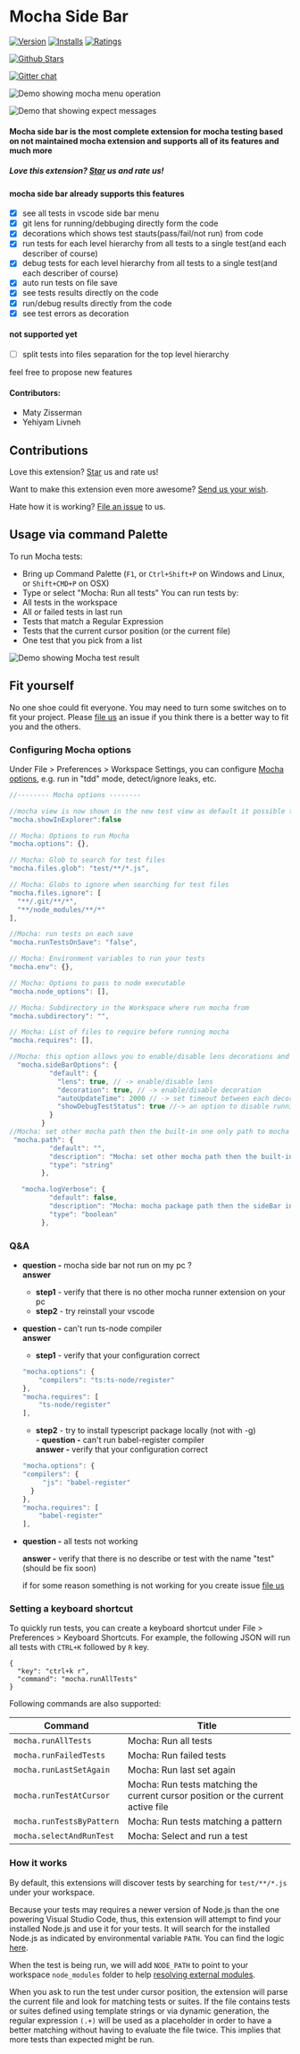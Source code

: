 # Mocha Side Bar 
[![Version](https://vsmarketplacebadge.apphb.com/version/maty.vscode-mocha-sidebar.svg)](https://marketplace.visualstudio.com/items?itemName=maty.vscode-mocha-sidebar)
[![Installs](https://vsmarketplacebadge.apphb.com/installs/maty.vscode-mocha-sidebar.svg)](https://marketplace.visualstudio.com/items?itemName=maty.vscode-mocha-sidebar)
[![Ratings](https://vsmarketplacebadge.apphb.com/rating/maty.vscode-mocha-sidebar.svg)](https://marketplace.visualstudio.com/items?itemName=maty.vscode-mocha-sidebar)

[![Github Stars](https://img.shields.io/github/stars/maty21/mocha-sidebar.svg?style=flat-sqaure&label=Stars)](https://github.com/maty21/mocha-sidebar)

[![Gitter chat](https://badges.gitter.im/gitterHQ/gitter.png)](https://gitter.im/mocha-sidebar/Questions)


![Demo showing mocha menu operation](https://raw.githubusercontent.com/maty21/mocha-sidebar/master/tutorial.gif)

![Demo that showing expect messages](https://raw.githubusercontent.com/maty21/mocha-sidebar/master/images/intro/expect_error.gif)

#### Mocha side bar is the most complete extension for mocha testing based on not maintained mocha extension and supports all of its features and much more

##### Love this extension? [Star](https://github.com/maty21/mocha-sidebar/stargazers) us and rate us!

#### mocha side bar already supports this features
* [x] see all tests in vscode side bar menu
* [x] git lens for running/debbuging directly form the code
* [x] decorations which shows test stauts(pass/fail/not run) from code
* [x] run tests for each level hierarchy from all tests to a single test(and each describer of course) 
* [x] debug tests for each level hierarchy from all tests to a single test(and each describer of course) 
* [x] auto run tests on file save
* [x] see tests results directly on the code 
* [x] run/debug results directly from the code 
* [x] see test errors as decoration

#### not supported yet
* [ ] split tests into files separation for the top level hierarchy

feel free to propose new features 

#### Contributors:
- Maty Zisserman
- Yehiyam Livneh


## Contributions
Love this extension? [Star](https://github.com/maty21/mocha-sidebar/stargazers) us and rate us!

Want to make this extension even more awesome? [Send us your wish](https://github.com/maty21/mocha-sidebar/issues/new/).

Hate how it is working? [File an issue](https://github.com/maty21/mocha-sidebar/issues/new/) to us.

## Usage via command Palette
To run Mocha tests:
* Bring up Command Palette (`F1`, or `Ctrl+Shift+P` on Windows and Linux, or `Shift+CMD+P` on OSX)
* Type or select "Mocha: Run all tests"
You can run tests by:
* All tests in the workspace
* All or failed tests in last run
* Tests that match a Regular Expression
* Tests that the current cursor position (or the current file)
* One test that you pick from a list

![Demo showing Mocha test result](https://raw.githubusercontent.com/maty21/mocha-sidebar/master/demo.png)


## Fit yourself
No one shoe could fit everyone. You may need to turn some switches on to fit your project. Please 
[file us](https://github.com/maty21/mocha-sidebar/issues/new/) an issue if you think there is a better way to fit you and the others.

### Configuring Mocha options
Under File > Preferences > Workspace Settings, you can configure [Mocha options](https://github.com/mochajs/mocha/blob/master/lib/mocha.js), e.g. run in "tdd" mode, detect/ignore leaks, etc.

```js
//-------- Mocha options --------

//mocha view is now shown in the new test view as default it possible to switch it back to the explorer view with this setting
"mocha.showInExplorer":false

// Mocha: Options to run Mocha
"mocha.options": {},

// Mocha: Glob to search for test files
"mocha.files.glob": "test/**/*.js",

// Mocha: Globs to ignore when searching for test files
"mocha.files.ignore": [
  "**/.git/**/*",
  "**/node_modules/**/*"
],

//Mocha: run tests on each save
"mocha.runTestsOnSave": "false",

// Mocha: Environment variables to run your tests
"mocha.env": {},

// Mocha: Options to pass to node executable
"mocha.node_options": [],

// Mocha: Subdirectory in the Workspace where run mocha from
"mocha.subdirectory": "",

// Mocha: List of files to require before running mocha
"mocha.requires": [],

//Mocha: this option allows you to enable/disable lens decorations and set update threshold "
  "mocha.sideBarOptions": {
          "default": {
            "lens": true, // -> enable/disable lens
            "decoration": true, // -> enable/disable decoration
            "autoUpdateTime": 2000 // -> set timeout between each decorations and lens updates during test writing 
            "showDebugTestStatus": true //-> an option to disable running mocha twice in order to see status on the sidebar
          }
        }
//Mocha: set other mocha path then the built-in one only path to mocha package ../node_modules/mocha  "
 "mocha.path": {
          "default": "",
          "description": "Mocha: set other mocha path then the built-in one for example ../node_modules/mocha (only path to the package)",
          "type": "string"
        },

   "mocha.logVerbose": {
          "default": false,
          "description": "Mocha: mocha package path then the sideBar installed one for example ../node_modules/mocha",
          "type": "boolean"
        },

```

### Q&A
  - **question -** mocha side bar not run on my pc ?           
    **answer**   
     -    **step1** - verify that there is no other mocha runner extension on your pc  
     -   **step2** - try reinstall your vscode   
  -  **question -** can't run ts-node compiler  
     **answer**         
       - **step1** - verify that your configuration correct 
        ```js
        "mocha.options": {
            "compilers": "ts:ts-node/register"
        },
        "mocha.requires": [
            "ts-node/register"
        ],
        ``` 
       - **step2** - try to install typescript package locally  (not with -g)    
    -  **question -** can't run babel-register compiler  
       **answer -** verify that your configuration correct 
        ```js
        "mocha.options": {
        "compilers": {
             "js": "babel-register"
          }
        },
        "mocha.requires": [
            "babel-register"
        ],

        ``` 
   -  **question -** all tests not working  

      **answer -** verify that there is no describe or test with the name "test" (should be fix soon)    

        if for some reason something is not working for you create issue [file us](https://github.com/maty21/mocha-sidebar/issues/new/)  

  

### Setting a keyboard shortcut

To quickly run tests, you can create a keyboard shortcut under File > Preferences > Keyboard Shortcuts. For example, the following JSON will run all tests with `CTRL+K` followed by `R` key.
```
{
  "key": "ctrl+k r",
  "command": "mocha.runAllTests"
}
```

Following commands are also supported:

| Command | Title |
|---------|-------------|
| `mocha.runAllTests` | Mocha: Run all tests |
| `mocha.runFailedTests` | Mocha: Run failed tests |
| `mocha.runLastSetAgain` | Mocha: Run last set again |
| `mocha.runTestAtCursor` | Mocha: Run tests matching the current cursor position or the current active file |
| `mocha.runTestsByPattern` | Mocha: Run tests matching a pattern |
| `mocha.selectAndRunTest` | Mocha: Select and run a test |


### How it works
By default, this extensions will discover tests by searching for `test/**/*.js` under your workspace.

Because your tests may requires a newer version of Node.js than the one powering Visual Studio Code, thus, this extension will attempt to find your installed Node.js and use it for your tests. It will search for the installed Node.js as indicated by environmental variable `PATH`. You can find the logic [here](https://github.com/maty21/mocha-sidebar/blob/master/fork.js).

When the test is being run, we will add `NODE_PATH` to point to your workspace `node_modules` folder to help [resolving external modules](https://nodejs.org/api/modules.html#modules_loading_from_the_global_folders).

When you ask to run the test under cursor position, the extension will parse the current file and look for matching tests or suites.
If the file contains tests or suites defined using template strings or via dynamic generation, the regular expression `(.+)` will be used as a placeholder in order to have a better matching without having to evaluate the file twice.
This implies that more tests than expected might be run.
